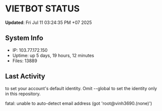 # VIETBOT STATUS
**Updated**: Fri Jul 11 03:24:35 PM +07 2025

## System Info
- IP: 103.77.172.150
- Uptime: up 5 days, 19 hours, 12 minutes
- Files: 13889

## Last Activity

to set your account's default identity.
Omit --global to set the identity only in this repository.

fatal: unable to auto-detect email address (got 'root@vinh3690.(none)')
